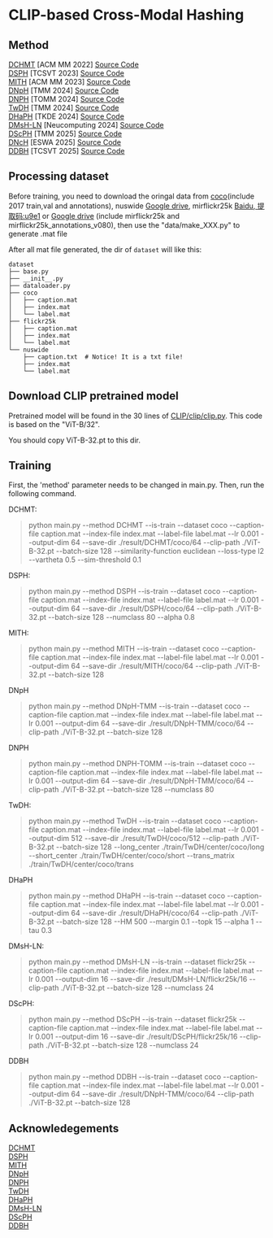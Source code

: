 # CLIP-based Cross-Modal Hashing


## Method
[DCHMT](https://dl.acm.org/doi/10.1145/3503161.3548187) [ACM MM 2022] [Source Code](https://github.com/kalenforn/DCHMT)  
[DSPH](https://ieeexplore.ieee.org/document/10149001) [TCSVT 2023] [Source Code](https://github.com/QinLab-WFU/DSPH)  
[MITH](https://dl.acm.org/doi/10.1145/3581783.3612411) [ACM MM 2023] [Source Code](https://github.com/DarrenZZhang/MM23-MITH)  
[DNpH](https://ieeexplore.ieee.org/document/10379137) [TMM 2024] [Source Code](https://github.com/QinLab-WFU/DNpH)  
[DNPH](https://dl.acm.org/doi/abs/10.1145/3643639) [TOMM 2024] [Source Code](https://github.com/QinLab-WFU/OUR-DNPH)  
[TwDH](https://ieeexplore.ieee.org/document/10487033) [TMM 2024] [Source Code](https://github.com/kalenforn/clip-based-cross-modal-hash/tree/main/runners/TwDH)  
[DHaPH](https://ieeexplore.ieee.org/abstract/document/10530441) [TKDE 2024] [Source Code](https://github.com/QinLab-WFU/DHaPH)  
[DMsH-LN](https://www.sciencedirect.com/science/article/pii/S0925231224016011) [Neucomputing 2024] [Source Code](https://github.com/QinLab-WFU/DMsH-LN)  
[DScPH](https://ieeexplore.ieee.org/document/10855579) [TMM 2025] [Source Code](https://github.com/QinLab-WFU/DScPH)  
[DNcH](https://www.sciencedirect.com/science/article/abs/pii/S095741742500987X) [ESWA 2025] [Source Code](https://github.com/QinLab-WFU/DNcH)  
[DDBH](https://ieeexplore.ieee.org/document/11003934) [TCSVT 2025] [Source Code](https://github.com/QinLab-WFU/DDBH)  

## Processing dataset
Before training, you need to download the oringal data from [coco](https://www.kaggle.com/datasets/awsaf49/coco-2017-dataset)(include 2017 train,val and annotations), nuswide [Google drive](https://drive.google.com/file/d/11w3J98uL_KHWn9j22GeKWc5K_AYM5U3V/view?usp=drive_link), mirflickr25k [Baidu, 提取码:u9e1](https://pan.baidu.com/s/1upgnBNNVfBzMiIET9zPfZQ) or [Google drive](https://drive.google.com/file/d/18oGgziSwhRzKlAjbqNZfj-HuYzbxWYTh/view?usp=sharing) (include mirflickr25k and mirflickr25k_annotations_v080), 
then use the "data/make_XXX.py" to generate .mat file

After all mat file generated, the dir of `dataset` will like this:
~~~
dataset
├── base.py
├── __init__.py
├── dataloader.py
├── coco
│   ├── caption.mat 
│   ├── index.mat
│   └── label.mat 
├── flickr25k
│   ├── caption.mat
│   ├── index.mat
│   └── label.mat
└── nuswide
    ├── caption.txt  # Notice! It is a txt file!
    ├── index.mat 
    └── label.mat
~~~

## Download CLIP pretrained model
Pretrained model will be found in the 30 lines of [CLIP/clip/clip.py](https://github.com/openai/CLIP/blob/main/clip/clip.py). This code is based on the "ViT-B/32".

You should copy ViT-B-32.pt to this dir.

## Training


First, the 'method' parameter needs to be changed in main.py. Then, run the following command.

DCHMT:
> python main.py --method DCHMT --is-train --dataset coco --caption-file caption.mat --index-file index.mat --label-file label.mat --lr 0.001 --output-dim 64 --save-dir ./result/DCHMT/coco/64 --clip-path ./ViT-B-32.pt --batch-size 128 --similarity-function euclidean --loss-type l2 --vartheta 0.5 --sim-threshold 0.1


DSPH:
> python main.py --method DSPH --is-train --dataset coco --caption-file caption.mat --index-file index.mat --label-file label.mat --lr 0.001 --output-dim 64 --save-dir ./result/DSPH/coco/64 --clip-path ./ViT-B-32.pt --batch-size 128 --numclass 80 --alpha 0.8


MITH:
> python main.py --method MITH --is-train --dataset coco --caption-file caption.mat --index-file index.mat --label-file label.mat --lr 0.001 --output-dim 64 --save-dir ./result/MITH/coco/64 --clip-path ./ViT-B-32.pt --batch-size 128


DNpH
> python main.py --method DNpH-TMM --is-train --dataset coco --caption-file caption.mat --index-file index.mat --label-file label.mat --lr 0.001 --output-dim 64 --save-dir ./result/DNpH-TMM/coco/64 --clip-path ./ViT-B-32.pt --batch-size 128


DNPH
> python main.py --method DNPH-TOMM --is-train --dataset coco --caption-file caption.mat --index-file index.mat --label-file label.mat --lr 0.001 --output-dim 64 --save-dir ./result/DNpH-TMM/coco/64 --clip-path ./ViT-B-32.pt --batch-size 128 --numclass 80

 
TwDH:
> python main.py --method TwDH --is-train --dataset coco --caption-file caption.mat --index-file index.mat --label-file label.mat --lr 0.001 --output-dim 512 --save-dir ./result/TwDH/coco/512 --clip-path ./ViT-B-32.pt --batch-size 128 --long_center ./train/TwDH/center/coco/long --short_center ./train/TwDH/center/coco/short --trans_matrix ./train/TwDH/center/coco/trans


DHaPH
> python main.py --method DHaPH --is-train --dataset coco --caption-file caption.mat --index-file index.mat --label-file label.mat --lr 0.001 --output-dim 64 --save-dir ./result/DHaPH/coco/64 --clip-path ./ViT-B-32.pt --batch-size 128 --HM 500 --margin 0.1 --topk 15 --alpha 1 --tau 0.3


DMsH-LN:
> python main.py --method DMsH-LN --is-train --dataset flickr25k --caption-file caption.mat --index-file index.mat --label-file label.mat --lr 0.001 --output-dim 16 --save-dir ./result/DMsH-LN/flickr25k/16 --clip-path ./ViT-B-32.pt --batch-size 128 --numclass 24


DScPH:
> python main.py --method DScPH --is-train --dataset flickr25k --caption-file caption.mat --index-file index.mat --label-file label.mat --lr 0.001 --output-dim 16 --save-dir ./result/DScPH/flickr25k/16 --clip-path ./ViT-B-32.pt --batch-size 128 --numclass 24


DDBH
> python main.py --method DDBH --is-train --dataset coco --caption-file caption.mat --index-file index.mat --label-file label.mat --lr 0.001 --output-dim 64 --save-dir ./result/DNpH-TMM/coco/64 --clip-path ./ViT-B-32.pt --batch-size 128
## Acknowledegements
[DCHMT](https://github.com/kalenforn/DCHMT)  
[DSPH](https://github.com/QinLab-WFU/DSPH)  
[MITH](https://github.com/DarrenZZhang/MM23-MITH)  
[DNpH](https://github.com/QinLab-WFU/DNpH)  
[DNPH](https://github.com/QinLab-WFU/OUR-DNPH)  
[TwDH](https://github.com/kalenforn/clip-based-cross-modal-hash/tree/main/runners/TwDH)  
[DHaPH](https://github.com/QinLab-WFU/DHaPH)  
[DMsH-LN](https://github.com/QinLab-WFU/DMsH-LN)  
[DScPH](https://github.com/QinLab-WFU/DScPH)  
[DDBH](https://github.com/QinLab-WFU/DDBH)

